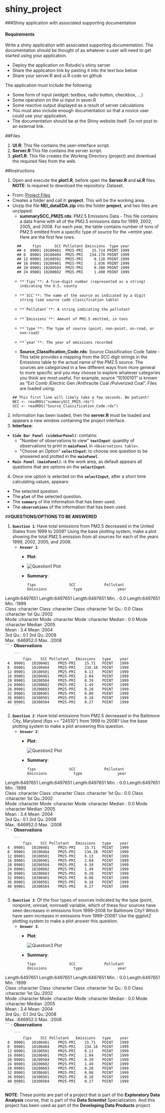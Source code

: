 # shiny_project

###Shiny application with associated supporting documentation

#### Requirements
Write a shiny application with associated supporting documentation. 
The documentation should be thought of as whatever a user  will need to get started using your application.

  * Deploy the application on Rstudio's shiny server
  * Share the application link by pasting it into the text box below
  * Share your server.R and ui.R code on github

The application must include the following:

  - Some form of input (widget: textbox, radio button, checkbox, ...)
  - Some operation on the ui input in sever.R
  - Some reactive output displayed as a result of server calculations
  - You must also include enough documentation so that a novice user could use your application.
  - The documentation should be at the Shiny website itself. Do not post to an external link.

##Files
1. **UI.R**: This file contains the user-interface script.
2. **Server.R**:This file contains the server script.
3. **plot1.R**: This file creates the Working Directory (project) and download the required files from the web.
 
##Instructions
1. Open and execute the **plot1.R**, before open the **Server.R** and **ui.R** files.
  **NOTE**: Is required to download the repository: Dataset. 
  - From: [Project Files](https://d396qusza40orc.cloudfront.net/exdata/data/NEI_data.zip)
  - Creates a folder and call it: **project**.  This will be the working area.
  - Unzip the file **NEI_dataEDA.zip** into the folder **project**, and two files are unzipped: 
    - **summarySCC_PM25.rds**: PM2.5 Emissions Data - This file contains a data frame with all of the PM2.5 emissions data for 1999, 2002, 2005, and 2008. For each year, the table contains number of tons of PM2.5 emitted from a specific type of source for the =entire year. Here are the first few rows.  
    ``` 
      ##     fips      SCC Pollutant Emissions  type year
      ## 4  09001 10100401  PM25-PRI    15.714 POINT 1999
      ## 8  09001 10100404  PM25-PRI   234.178 POINT 1999
      ## 12 09001 10100501  PM25-PRI     0.128 POINT 1999
      ## 16 09001 10200401  PM25-PRI     2.036 POINT 1999
      ## 20 09001 10200504  PM25-PRI     0.388 POINT 1999
      ## 24 09001 10200602  PM25-PRI     1.490 POINT 1999
    ```
      -     **`fips`**: A five-digit number (represented as a string) indicating the U.S. county
      -     **`SCC`**: The name of the source as indicated by a digit string (see source code classification table)
      -     **`Pollutant`**: A string indicating the pollutant
      -     **`Emissions`**: Amount of PM2.5 emitted, in tons
      -     **`type`**: The type of source (point, non-point, on-road, or non-road)
      -     **`year`**: The year of emissions recorded
    - **Source_Classification_Code.rds**: Source Classification Code Table - This table provides a mapping from the SCC digit strings in the Emissions table to the actual name of the PM2.5 source. The sources are categorized in a few different ways from more general to more specific and you may choose to explore whatever categories you think are most useful. For example, source “10100101” is known as “Ext Comb /Electric Gen /Anthracite Coal /Pulverized Coal”.  Files are loaded using:
    ```
    ## This first line will likely take a few seconds. Be patient!
    NEI <- readRDS("summarySCC_PM25.rds")
    SCC <- readRDS("Source_Classification_Code.rds")
    ```
2. Information has been loaded, then the **server.R** must be loaded and appears a new window containing the project interface.
3. **Interface**:
  - **`Side Bar Panel (sidebarPanel)`**: contains: 
    -  "Number of observations to view" **`textInput`**: quantity of observations to print in **`mainPanel`** in `<Observations table>`.
    - "Choose an Option" **`selectInput`**: to choose one question to be answered and plotted in the **`mainPanel`**.
  - **`Main Panel (mainPanel)`**: is the work area, as default appears all questions that are options on the **`selectInput`**.
4. Once one option is selected on the **`selectInput`**, after a short time calculating values, appears: 
  - The selected question.
  - The **`plot`** of the selected question.
  - The **`summary`** of the information that has been used.
  - The **`observations`** of the information that has been used.
 

##**QUESTIONS/OPTIONS TO BE ANSWERED**
1.  **`Question 1`**: Have total emissions from PM2.5 decreased in the United States from 1999 to 2008? 
    Using the base plotting system, make a plot showing the total PM2.5 emission from all sources 
    for each of the years 1999, 2002, 2005, and 2008.
    - **__`Answer 1`__**:
      - **Plot**:
      -
        ![Question1 Plot](/img/plot1.png)
      - **Summary**:
      
        ```
        fips               SCC             Pollutant           Emissions            type                year     
 Length:6497651     Length:6497651     Length:6497651     Min.   :     0.0   Length:6497651     Min.   :1999  
 Class :character   Class :character   Class :character   1st Qu.:     0.0   Class :character   1st Qu.:2002  
 Mode  :character   Mode  :character   Mode  :character   Median :     0.0   Mode  :character   Median :2005  
                                                          Mean   :     3.4                      Mean   :2004  
                                                          3rd Qu.:     0.1                      3rd Qu.:2008  
                                                          Max.   :646952.0                      Max.   :2008  
        ```
      - **Observations**
      
        ```
        	fips	SCC	Pollutant	Emissions	type	year
     4	09001	10100401	PM25-PRI	15.71	POINT	1999
     8	09001	10100404	PM25-PRI	234.18	POINT	1999
     12	09001	10100501	PM25-PRI	0.13	POINT	1999
     16	09001	10200401	PM25-PRI	2.04	POINT	1999
     20	09001	10200504	PM25-PRI	0.39	POINT	1999
     24	09001	10200602	PM25-PRI	1.49	POINT	1999
     28	09001	10200603	PM25-PRI	0.20	POINT	1999
     32	09001	10300401	PM25-PRI	0.08	POINT	1999
     36	09001	10300501	PM25-PRI	0.18	POINT	1999
     40	09001	10300504	PM25-PRI	0.27	POINT	1999
        ```
2.  **`Question 2`**: Have total emissions from PM2.5 decreased in the Baltimore City, Maryland (fips == "24510") 
    from 1999 to 2008? Use the base plotting system to make a plot answering this question.
    - **__`Answer 2`__**:
      - **Plot**:
      
        ![Question2 Plot](/img/plot2.png)
      - **Summary**:
      
        ```
        fips               SCC             Pollutant           Emissions            type                year     
 Length:6497651     Length:6497651     Length:6497651     Min.   :     0.0   Length:6497651     Min.   :1999  
 Class :character   Class :character   Class :character   1st Qu.:     0.0   Class :character   1st Qu.:2002  
 Mode  :character   Mode  :character   Mode  :character   Median :     0.0   Mode  :character   Median :2005  
                                                          Mean   :     3.4                      Mean   :2004  
                                                          3rd Qu.:     0.1                      3rd Qu.:2008  
                                                          Max.   :646952.0                      Max.   :2008  
        ```
      - **Observations**
      
        ```
        	fips	SCC	Pollutant	Emissions	type	year
     4	09001	10100401	PM25-PRI	15.71	POINT	1999
     8	09001	10100404	PM25-PRI	234.18	POINT	1999
     12	09001	10100501	PM25-PRI	0.13	POINT	1999
     16	09001	10200401	PM25-PRI	2.04	POINT	1999
     20	09001	10200504	PM25-PRI	0.39	POINT	1999
     24	09001	10200602	PM25-PRI	1.49	POINT	1999
     28	09001	10200603	PM25-PRI	0.20	POINT	1999
     32	09001	10300401	PM25-PRI	0.08	POINT	1999
     36	09001	10300501	PM25-PRI	0.18	POINT	1999
     40	09001	10300504	PM25-PRI	0.27	POINT	1999
        ```
        
3.  **`Question 3`**: Of the four types of sources indicated by the type (point, nonpoint, onroad, nonroad) variable, 
    which of these four sources have seen decreases in emissions from 1999–2008 for Baltimore City? 
    Which have seen increases in emissions from 1999–2008? Use the ggplot2 plotting system 
    to make a plot answer this question.
    - **__`Answer 3`__**:
      - **Plot**:
        
        ![Question3 Plot](/img/plot3.png)
      - **Summary**:
      
        ```
        fips               SCC             Pollutant           Emissions            type                year     
 Length:6497651     Length:6497651     Length:6497651     Min.   :     0.0   Length:6497651     Min.   :1999  
 Class :character   Class :character   Class :character   1st Qu.:     0.0   Class :character   1st Qu.:2002  
 Mode  :character   Mode  :character   Mode  :character   Median :     0.0   Mode  :character   Median :2005  
                                                          Mean   :     3.4                      Mean   :2004  
                                                          3rd Qu.:     0.1                      3rd Qu.:2008  
                                                          Max.   :646952.0                      Max.   :2008  
        ```
        - **Observations**
        
        ```
        	fips	SCC	Pollutant	Emissions	type	year
     4	09001	10100401	PM25-PRI	15.71	POINT	1999
     8	09001	10100404	PM25-PRI	234.18	POINT	1999
     12	09001	10100501	PM25-PRI	0.13	POINT	1999
     16	09001	10200401	PM25-PRI	2.04	POINT	1999
     20	09001	10200504	PM25-PRI	0.39	POINT	1999
     24	09001	10200602	PM25-PRI	1.49	POINT	1999
     28	09001	10200603	PM25-PRI	0.20	POINT	1999
     32	09001	10300401	PM25-PRI	0.08	POINT	1999
     36	09001	10300501	PM25-PRI	0.18	POINT	1999
     40	09001	10300504	PM25-PRI	0.27	POINT	1999
        ```

**NOTE**: These points are part of a project that is part of the **__Exploratory Data Analysis__** course, that is part of the **Data Scientist** Specialization.  And this project has been used as part of the **__Developing Data Products__** project.
